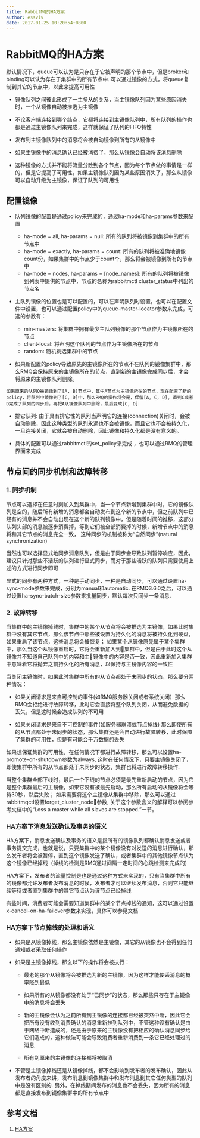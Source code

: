```yaml
---
title: RabbitMQ的HA方案
author: essviv
date: 2017-01-25 10:20:54+0800
---
```


# RabbitMQ的HA方案
默认情况下，queue可以认为是只存在于它被声明的那个节点中，但是broker和binding可以认为存在于集群中的所有节点中. 可以通过镜像的方式，将queue复制到其它的节点中，以此来提高可用性
* 镜像队列之间彼此形成了一主多从的关系，当主镜像队列因为某些原因消失时，一个从镜像自动被推选为主镜像
	
* 不论客户端连接到哪个结点，它都将连接到主镜像队列中，所有队列的操作也都是通过主镜像队列来完成，这样就保证了队列的FIFO特性
	
* 发布到主镜像队列中的消息将会被自动镜像到所有的从镜像中

* 如果主镜像中的消息确认已经被消费了，那么从镜像会自动将该消息删除

* 这种镜像的方式并不能将流量分散到各个节点，因为每个节点做的事情是一样的，但是它提高了可用性，如果主镜像队列因为某些原因消失了，那么从镜像可以自动升级为主镜像，保证了队列的可用性

## 配置镜像
* 队列镜像的配置是通过policy来完成的，通过ha-mode和ha-params参数来配置
	* ha-mode = all, ha-params = null: 所有的队列将被镜像到集群中的所有节点中
	* ha-mode = exactly, ha-params = count: 所有的队列将被准确地镜像count份，如果集群中的节点少于count个，那么将会被镜像到所有的节点中
	* ha-mode = nodes, ha-params = [node_names]: 所有的队列将被镜像到列表中提供的节点中，节点的名称为rabbitmctl cluster_status中列出的节点名

* 主队列镜像的位置也是可以配置的，可以在声明队列时设置，也可以在配置文件中设置，也可以通过配置policy中的queue-master-locator参数来完成，可选的参数有：
	* min-masters: 将集群中拥有最少主队列镜像的那个节点作为主镜像所在的节点
	* client-local: 将声明这个队列的节点作为主镜像所在的节点
	* random: 随机挑选集群中的节点

* 如果新配置的policy导致原先的主镜像所在的节点不在队列的镜像集群中，那么RMQ会保持原来的主镜像所在的节点，直到新的主镜像完成同步后，才会将原来的主镜像队列删除。
````
如果原来的队列Q被镜像到了[A, B]节点中，其中A节点为主镜像所在的节点，现在配置了新的policy，将队列中镜像到了[C, D]中，那么RMQ的操作将会是，保留[A, C, D], 直到C或者D完成了队列的同步后，再把A从镜像队列中删除，最后变成[C, D]
````

* 排它队列: 由于具有排它性的队列当声明它的连接(connection)关闭时，会被自动删除，因此这种类型的队列永远也不会被镜像，而且它也不会被持久化，一旦连接关闭，它就会被自动删除，因此镜像和持久化都是没有意义的。

* 具体的配置可以通过rabbitmctl的set_policy来完成 ，也可以通过RMQ的管理界面来完成

## 节点间的同步机制和故障转移

### 1. 同步机制
节点可以选择在任意时刻加入到集群中，当一个节点新增到集群中时，它的镜像队列是空的，随后所有新增的消息都会自动发布到这个新的节点中，但之前队列中已经有的消息并不会自动出现在这个新的队列镜像中，但是随着时间的推移，这部分队列头部的消息被逐步消费掉，等到它们被全部消费掉的时候，新增节点中的消息将和其它节点的消息完全一致， 这种同步的机制被称为“自然同步”(natural synchronization)

当然也可以选择显式地同步消息队列，但是由于同步会导致队列暂停响应，因此，建议只针对那些不活跃的队列进行显式同步，而对于那些活跃的队列只需要使用上述的方式进行同步即可

显式的同步有两种方式，一种是手动同步，一种是自动同步，可以通过设置ha-sync-mode参数来完成，分别为manual和automatic. 在RMQ3.6.0之后，可以通过设置ha-sync-batch-size参数来批量同步，默认每次只同步一条消息. 

### 2. 故障转移
当集群中的主镜像掉线时，集群中的某个从节点将会被推选为主镜像，如果此时集群中没有其它节点，那么该节点中那些被设置为持久化的消息将被持久化到硬盘，如果重启了该节点，这些消息将会被恢复； 如果某个从镜像原先属于某个集群中，那么当这个从镜像重启时，它将会重新加入到集群中，但是由于此时这个从镜像并不知道自己队列中的内容和主镜像中的内容是否一致，因此重新加入集群中意味着它将抛弃之前持久化的所有消息，以保持与主镜像内容的一致性

当关闭主镜像时，如果此时集群中所有的从节点都处于未同步的状态，那么要分两种情况：
* 如果关闭请求是来自可控制的事件(如RMQ服务器关闭或者系统关闭）那么RMQ会拒绝进行故障转移，此时它会直接将整个队列关闭，从而避免数据的丢失，但是这时候会造成队列的不可用

* 如果关闭请求是来自不可控制的事件(如服务器崩溃或节点掉线) 那么即使所有的从节点都处于未同步的状态，那么集群还是会自动进行故障转移，此时保障了集群的可用性，但是有可能会千万数据的丢失

如果想保证集群的可用性，在任何情况下都进行故障转移，那么可以设置ha-promote-on-shutdown参数为always, 这时在任何情况下，只要主镜像关闭了，即使集群中所有的从节点都处于未同步的状态，集群也将进行故障转移操作.

当整个集群全部下线时，最后一个下线的节点必须是最先重新启动的节点，因为它是整个集群最后的主镜像，如果它没有被最先启动，那么所有启动的从镜像将会等待30秒，然后失败； 如果需要将这个主镜像从集群中移除，那么可以通过rabbitmqctl设置forget_cluster_node参数, 关于这个参数含义的解释可以参阅参考文档中的“Loss a master while all slaves are stopped.”一节。

### HA方案下消息发送确认及事务的语义

HA方案下，消息发送确认及事务的语义是指所有的镜像队列都确认消息发送或者事务提交完成，也就是说，只要集群中的某个镜像没有对发送的消息进行确认，那么发布者将会被暂停，直到这个镜像发送了确认，或者集群中的其他镜像节点认为这个镜像已经掉线（掉线的检测是RMQ通过间隔一定时间的心跳检测来完成的)

HA方案下，发布者的流量控制是也是通过这种方式来实现的，只有当集群中所有的镜像都允许发布者发布消息的时候，发布者才可以继续发布消息，否则它只能继续等待或者直到集群中的其它节点认为该节点已经掉线

有些时间，消费者可能会需要知道集群中的某个节点掉线的通知，这可以通过设置x-cancel-on-ha-failover参数来实现，具体可以参见文档 

### HA方案下节点掉线的处理和语义

* 如果是从镜像掉线，那么主镜像依然是主镜像，其它的从镜像也不会得到任何通知或者采取任何操作

* 如果是主镜像掉线，那么以下的操作将会被执行：

	* 最老的那个从镜像将会被推选为新的主镜像，因为这样才能使丢消息的概率降到最低

	* 如果所有的从镜像都没有处于“已同步”的状态，那么那些只存在于主镜像中的消息将会丢失

	* 新的主镜像会认为之前所有到主镜像的连接都已经被突然中断，因此它会把所有没有收到消费确认的消息重新推到队列中，不管这种没有确认是由于网络中断造成的，还是由于原来的主镜像没有把相应的确认消息同步给它们造成的，这种做法可能会导致消费者重新消费到一条它已经处理过的消息

	* 所有到原来的主镜像的连接都将被取消

* 不管是主镜像掉线还是从镜像掉线，都不会影响到发布者的发布确认，因此从发布者的角度来讲，发布消息到镜像集群中和发布消息到其它任何类型的队列中是没有区别的. 另外，在掉线期间发布的消息也不会丢失，因为所有的消息都是直接发布到镜像集群中的所有节点中


## 参考文档
1. [HA方案](https://www.rabbitmq.com/ha.html)